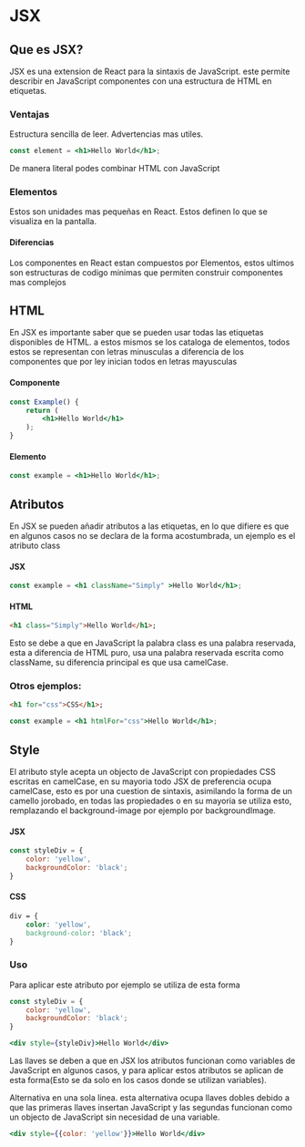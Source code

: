 # JSX

## Que es JSX?
JSX es una extension de React para la sintaxis de JavaScript.
este permite describir en JavaScript componentes con una 
estructura de HTML en etiquetas.

### Ventajas
Estructura sencilla de leer.
Advertencias mas utiles.

```jsx
const element = <h1>Hello World</h1>;
```
De manera literal podes combinar HTML con JavaScript

### Elementos
Estos son unidades mas pequeñas en React.
Estos definen lo que se visualiza en la pantalla.

#### Diferencias
Los componentes en React estan compuestos por Elementos, estos 
ultimos son estructuras de codigo minimas que permiten construir 
componentes mas complejos

## HTML
En JSX es importante saber que se pueden usar todas las etiquetas disponibles de HTML. a estos mismos se los cataloga de elementos, todos estos se representan con letras minusculas a diferencia de los componentes que por ley inician todos en letras mayusculas

#### Componente
```jsx
const Example() {
    return (
        <h1>Hello World</h1>
    );
}
```
#### Elemento
```jsx
const example = <h1>Hello World</h1>;
```

## Atributos
En JSX se pueden añadir atributos a las etiquetas, en lo que difiere es que en algunos casos no se declara de la forma acostumbrada, un ejemplo es el atributo class

#### JSX
```jsx
const example = <h1 className="Simply" >Hello World</h1>;
```
#### HTML
```html
<h1 class="Simply">Hello World</h1>;
```

Esto se debe a que en JavaScript la palabra class es una palabra reservada, esta a diferencia de HTML puro, usa una palabra reservada escrita como className, su diferencia principal es que usa camelCase.

### Otros ejemplos:
```html
<h1 for="css">CSS</h1>;
```
```jsx
const example = <h1 htmlFor="css">Hello World</h1>;
```

## Style
El atributo style acepta un objecto de JavaScript con propiedades CSS escritas en camelCase, en su mayoria todo JSX de preferencia ocupa camelCase, esto es por una cuestion de sintaxis, asimilando la forma de un camello jorobado, en todas las propiedades o en su mayoria se utiliza esto, remplazando el background-image por ejemplo por backgroundImage.

#### JSX
```jsx
const styleDiv = {
    color: 'yellow',
    backgroundColor: 'black';
}
```

#### CSS
```css
div = {
    color: 'yellow',
    background-color: 'black';
}
```
### Uso
Para aplicar este atributo por ejemplo se utiliza de esta forma

```jsx
const styleDiv = {
    color: 'yellow',
    backgroundColor: 'black';
}

<div style={styleDiv}>Hello World</div>
```
Las llaves se deben a que en JSX los atributos funcionan como variables de JavaScript en algunos casos, y para aplicar estos atributos se aplican de esta forma(Esto se da solo en los casos donde se utilizan variables).

Alternativa en una sola linea. esta alternativa ocupa llaves dobles debido a que las primeras llaves insertan JavaScript y las segundas funcionan como un objecto de JavaScript sin necesidad de una variable.
```jsx
<div style={{color: 'yellow'}}>Hello World</div>
```
